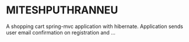 # MITESHPUTHRANNEU
A shopping cart spring-mvc application with hibernate. Application sends user email confirmation on registration and …
